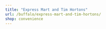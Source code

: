 ```yaml
---
title: "Express Mart and Tim Hortons"
url: /buffalo/express-mart-and-tim-hortons/
shop: convenience
---
```

